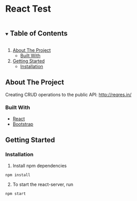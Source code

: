 <!-- TABLE OF CONTENTS -->

# React Test

<details open="open">
  <summary><h2 style="display: inline-block">Table of Contents</h2></summary>
  <ol>
    <li><a href="#about-the-project">About The Project</a>
            <ul>
                <li><a href="#built-with">Built With</a></li>
            </ul>
    </li>  
   <li>
        <a href="#getting-started">Getting Started</a>
            <ul>
                <li><a href="#installation">Installation</a></li>
            </ul>
   </li>
  </ol>
</details>

## About The Project

Creating CRUD operations to the public API: http://reqres.in/

### Built With

- [React](https://reactjs.org/)
- [Bootstrap](https://getbootstrap.com/)

<!-- GETTING STARTED -->

## Getting Started

### Installation

1. Install npm dependencies

```
npm install
```

2. To start the react-server, run

```
npm start
```
